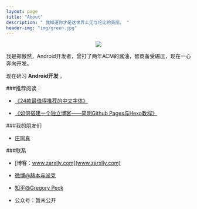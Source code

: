 ```yaml
---
layout: page
title: "About"
description: " 我知道你才是这世界上无与伦比的美丽。 "
header-img: "img/green.jpg"
---
```



<center>
    <p><img src="http://imgsrc.baidu.com/forum/pic/item/0e85a886c9177f3e5fb958fb76cf3bc79e3d5600.jpg" align="center"></p>
</center>

我是郑傲然，Android开发者，曾打了两年ACM的酱油，智商备受碾压，现在一心奔向开发。

现在研习 **Android开发** 。



###推荐阅读：

- [《24款最值得推荐的中文字体》](http://cnfeat.com/blog/2015/05/22/a-24-chinese-fonts/)

- [《如何搭建一个独立博客——简明Github Pages与Hexo教程》](http://cnfeat.com/blog/2014/05/10/how-to-build-a-blog/)


###我的朋友们

-  [庄鸣真](http://frankorz.com/)


###联系

- [博客：www.zarxlly.com](www.zarxlly.com)

- [微博@赫本与派克](http://weibo.com/2247005515)

- [知乎@Gregory Peck](http://www.zhihu.com/people/gregory-peck)

- 公众号：暂未公开









